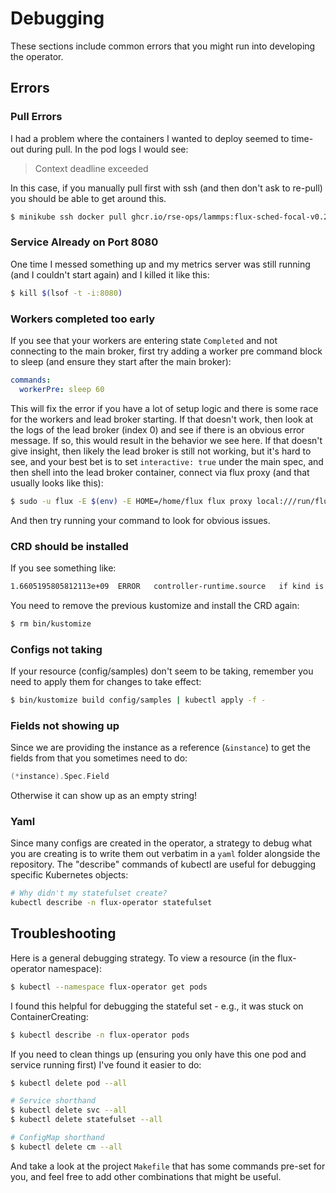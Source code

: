 # Debugging

These sections include common errors that you might run into developing the operator.

## Errors

### Pull Errors

I had a problem where the containers I wanted to deploy seemed to time-out during pull. In the pod logs I would see:

> Context deadline exceeded

In this case, if you manually pull first with ssh (and then don't ask to re-pull) you should be able to get around this.

```bash
$ minikube ssh docker pull ghcr.io/rse-ops/lammps:flux-sched-focal-v0.24.0
```

### Service Already on Port 8080

One time I messed something up and my metrics server was still running (and I couldn't start again) and I killed it like this:

```bash
$ kill $(lsof -t -i:8080)
```

### Workers completed too early

If you see that your workers are entering state `Completed` and not connecting to the main broker, first try adding a worker pre command block to sleep (and ensure they start after the main broker):

```yaml
commands:
  workerPre: sleep 60
```
This will fix the error if you have a lot of setup logic and there is some race for the workers and lead broker starting. If that doesn't work,
then look at the logs of the lead broker (index 0) and see if there is an obvious error message. If so, this would result in the behavior we see here.
If that doesn't give insight, then likely the lead broker is still not working, but it's hard to see, and your best bet is to set `interactive: true`
under the main spec, and then shell into the lead broker container, connect via flux proxy (and that usually looks like this):

```bash
$ sudo -u flux -E $(env) -E HOME=/home/flux flux proxy local:///run/flux/local bash
```

And then try running your command to look for obvious issues.

### CRD should be installed

If you see something like:

```bash
1.6605195805812113e+09	ERROR	controller-runtime.source	if kind is a CRD, it should be installed before calling Start	{"kind": "Flux.flux-framework.org", "error": "no matches for kind \"Flux\" in version \"flux-framework.org/v1alpha1\""}
```

You need to remove the previous kustomize and install the CRD again:

```bash
$ rm bin/kustomize
```

### Configs not taking

If your resource (config/samples) don't seem to be taking, remember you need to apply them for changes to take
effect:

```bash
$ bin/kustomize build config/samples | kubectl apply -f -
```

### Fields not showing up

Since we are providing the instance as a reference (`&instance`) to get the fields from that you sometimes need to do:

```go
(*instance).Spec.Field
```
Otherwise it can show up as an empty string!

### Yaml

Since many configs are created in the operator, a strategy to debug what you are creating is to write them out verbatim in a `yaml`
folder alongside the repository. The "describe" commands of kubectl are useful for debugging specific Kubernetes objects:

```bash
# Why didn't my statefulset create?
kubectl describe -n flux-operator statefulset
```

## Troubleshooting

Here is a general debugging strategy. To view a resource (in the flux-operator namespace):

```bash
$ kubectl --namespace flux-operator get pods
```

I found this helpful for debugging the stateful set - e.g., it was stuck on ContainerCreating:

```bash
$ kubectl describe -n flux-operator pods
```

If you need to clean things up (ensuring you only have this one pod and service running first) I've found it easier to do:

```bash
$ kubectl delete pod --all

# Service shorthand
$ kubectl delete svc --all
$ kubectl delete statefulset --all

# ConfigMap shorthand
$ kubectl delete cm --all
```

And take a look at the project `Makefile` that has some commands pre-set for you, and feel free to add other
combinations that might be useful.
